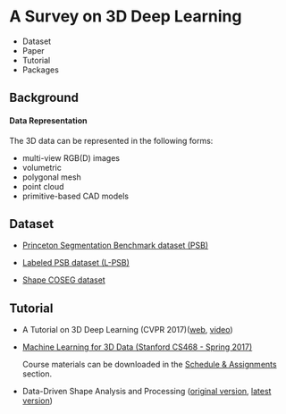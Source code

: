 # A Survey on 3D Deep Learning

* Dataset
* Paper
* Tutorial
* Packages

## Background

#### Data Representation
The 3D data can be represented in the following forms:
* multi-view RGB(D) images
* volumetric
* polygonal mesh
* point cloud
* primitive-based CAD models

## Dataset

* [Princeton Segmentation Benchmark dataset (PSB)](http://segeval.cs.princeton.edu/)

* [Labeled PSB dataset (L-PSB)](https://people.cs.umass.edu/~kalo/papers/LabelMeshes/)

* [Shape COSEG dataset](http://irc.cs.sdu.edu.cn/~yunhai/public_html/ssl/ssd.htm)

## Tutorial

* A Tutorial on 3D Deep Learning (CVPR 2017)([web](http://3ddl.stanford.edu/), [video](https://www.youtube.com/watch?v=8CenT_4HWyY))

* [Machine Learning for 3D Data (Stanford CS468 - Spring 2017)](http://graphics.stanford.edu/courses/cs468-17-spring/)
  
  Course materials can be downloaded in the [Schedule & Assignments](http://graphics.stanford.edu/courses/cs468-17-spring/schedule.html) section.

* Data-Driven Shape Analysis and Processing ([original version](https://people.cs.umass.edu/~kalo/papers/EGstar16/data_driven_shape.pdf), [latest version](https://people.cs.umass.edu/~kalo/datadrivenshape/data_driven_shape.pdf))
